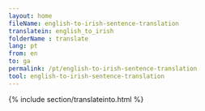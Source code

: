 ```yaml
---
layout: home
fileName: english-to-irish-sentence-translation
translatein: english_to_irish
folderName : translate
lang: pt
from: en
to: ga
permalink: /pt/english-to-irish-sentence-translation
tool: english-to-irish-sentence-translation
---
```

{% include section/translateinto.html %}